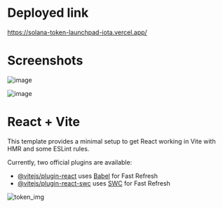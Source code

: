 # Deployed link
https://solana-token-launchpad-iota.vercel.app/

# Screenshots

![image](https://github.com/user-attachments/assets/c1e423f8-d0bc-4617-bbd4-b313e1e1d40f)


![image](https://github.com/user-attachments/assets/fce2b73c-e7e4-4d20-ab9e-0133bcbaa7ef)



# React + Vite

This template provides a minimal setup to get React working in Vite with HMR and some ESLint rules.

Currently, two official plugins are available:

- [@vitejs/plugin-react](https://github.com/vitejs/vite-plugin-react/blob/main/packages/plugin-react/README.md) uses [Babel](https://babeljs.io/) for Fast Refresh
- [@vitejs/plugin-react-swc](https://github.com/vitejs/vite-plugin-react-swc) uses [SWC](https://swc.rs/) for Fast Refresh


![token_img](https://github.com/user-attachments/assets/b03f7565-9c89-41e7-bed8-29b3d2933ff1)



